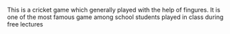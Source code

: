 This is a cricket game which generally played with the help of fingures. It is one of the most famous game among school students played in class during free lectures
